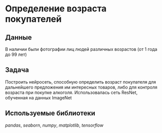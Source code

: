 # Определение возраста покупателей


## Данные

В наличии были фотографии лиц людей различных возрастов (от 1 года до 99 лет)

## Задача

Построить нейросеть, способную определить возраст покупателя для дальнейшего предложения им интересных товаров, либо для контроля возраста при покупке алкоголя. Использовалась сеть ResNet, обученная на данных ImageNet

## Используемые библиотеки
*pandas*, *seaborn*, *numpy*, *matplotlib*, *tensorflow*